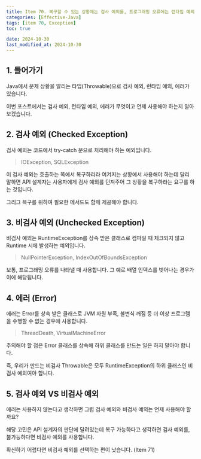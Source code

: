```yaml
---
title: Item 70. 복구할 수 있는 상황에는 검사 예외를, 프로그래밍 오류에는 런타임 예외를 사용하라
categories: [Effective-Java]
tags: [item 70, Exception]
toc: true

date: 2024-10-30
last_modified_at: 2024-10-30
---
```


## 1. 들어가기

Java에서 문제 상황을 알리는 타입(Throwable)으로 검사 예외, 런타임 예외, 에러가 있습니다.

이번 포스트에서는 검사 예외, 런타임 예외, 에러가 무엇이고 언제 사용해야 하는지 알아보겠습니다.

## 2. 검사 예외 (Checked Exception)

검사 예외는 코드에서 try-catch 문으로 처리해야 하는 예외입니다.

> IOException, SQLException

이 검사 예외는 호출하는 쪽에서 복구하리라 여겨지는 상황에서 사용해야 하는데 달리 말하면 API 설계자는 사용자에게 검사 예외를 던져주어 그 상황을 복구하라는 요구를 하는 것입니다.

그리그 복구를 위하여 필요한 메서드도 함께 제공해야 합니다.

## 3. 비검사 예외 (Unchecked Exception)

비검사 예외는 RuntimeException를 상속 받은 클래스로 컴파일 때 체크되지 않고 Runtime 시에 발생하는 예외입니다.

> NullPointerException, IndexOutOfBoundsException

보통, 프로그래밍 오류를 나타낼 때 사용합니다. 그 예로 배열 인덱스를 벗어나는 경우가 이에 해당됩니다.

## 4. 에러 (Error)

에러는 Error를 상속 받은 클래스로 JVM 자원 부족, 불변식 깨짐 등 더 이상 프로그램을 수행할 수 없는 경우에 사용합니다.

> ThreadDeath, VirtualMachineError

주의해야 할 점은 Error 클래스를 상속해 하위 클래스를 만드는 일은 하지 말아야 합니다.

즉, 우리가 만드는 비검사 Throwable은 모두 RuntimeException의 하위 클래스인 비검사 예외여야 합니다.

## 5. 검사 예외 VS 비검사 예외

에러는 사용하지 않는다고 생각하면 그럼 검사 예외와 비검사 예외는 언제 사용해야 할까요?

해당 고민은 API 설계자의 판단에 달려있는데 복구 가능하다고 생각하면 검사 예외를, 불가능하다면 비검사 예외를 사용합니다.

확신하기 어렵다면 비검사 예외를 선택하는 편이 낫습니다. (Item 71)